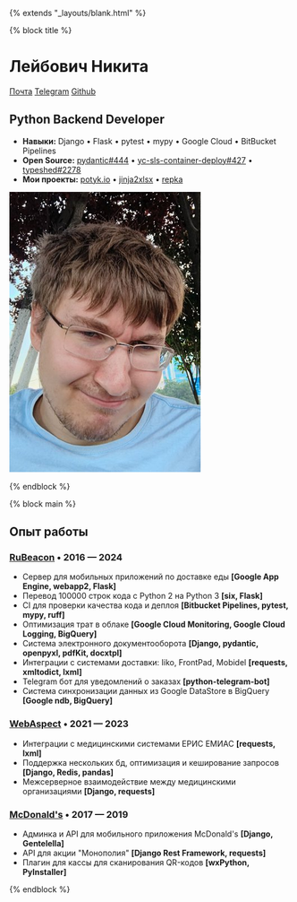 {% extends "_layouts/blank.html" %}


{% block title %}

<div class="my-2 flex justify-between">

<div>

# Лейбович Никита

<div class="flex gap-2 my-4">
<a class="btn btn-sm btn-primary" href="mailto:potykion@gmail.com">Почта</a> 
<a class="btn btn-sm btn-primary" href="https://t.me/potykion">Telegram</a> 
<a class="btn btn-sm btn-primary" href="https://github.com/potykion">Github</a> 
</div>


## Python Backend Developer

- **Навыки:** Django • Flask • pytest • mypy • Google Cloud • BitBucket Pipelines
- **Open Source:** [pydantic#444](https://github.com/pydantic/pydantic/pull/444) • [yc-sls-container-deploy#427](https://github.com/yc-actions/yc-sls-container-deploy/pull/427) • [typeshed#2278](https://github.com/python/typeshed/pull/2278)
- **Мои проекты:** [potyk.io](https://potyk.io/) • [jinja2xlsx](https://github.com/potykion/jinja2xlsx) • [repka](https://github.com/potykion/repka)
</div>

<div>

<img src="/static/images/me.jpeg" class="w-32 ">

</div>

</div>

{% endblock %}


{% block main %}

## Опыт работы

### [RuBeacon](https://rbcn.mobi/) • 2016 — 2024

- Сервер для мобильных приложений по доставке еды **[Google App Engine, webapp2, Flask]**
- Перевод 100000 строк кода с Python 2 на Python 3 **[six, Flask]**
- CI для проверки качества кода и деплоя **[Bitbucket Pipelines, pytest, mypy, ruff]** 
- Оптимизация трат в облаке **[Google Cloud Monitoring, Google Cloud Logging, BigQuery]**
- Система электронного документооборота **[Django, pydantic, openpyxl, pdfKit, docxtpl]**
- Интеграции с системами доставки: Iiko, FrontPad, Mobidel **[requests, xmltodict, lxml]**
- Telegram бот для уведомлений о заказах **[python-telegram-bot]**
- Система синхронизации данных из Google DataStore в BigQuery **[Google ndb, BigQuery]**

### [WebAspect](https://web-aspect.ru/) • 2021 — 2023

- Интеграции с медицинскими системами ЕРИС ЕМИАС **[requests, lxml]**
- Поддержка нескольких бд, оптимизация и кеширование запросов **[Django, Redis, pandas]**
- Межсерверное взаимодействие между медицинскими организациями **[Django, requests]**

### [McDonald's](https://mcdonalds.ru/) • 2017 — 2019

- Админка и API для мобильного приложения McDonald's **[Django, Gentelella]**
- API для акции "Монополия" **[Django Rest Framework, requests]**
- Плагин для кассы для сканирования QR-кодов **[wxPython, PyInstaller]**

{% endblock %}
